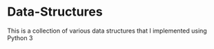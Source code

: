 # Data-Structures
This is a collection of various data structures that I implemented using Python 3
